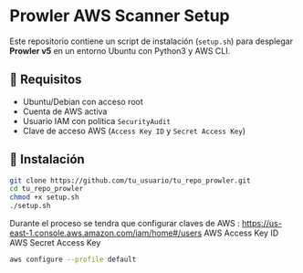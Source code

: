 # Prowler AWS Scanner Setup

Este repositorio contiene un script de instalación (`setup.sh`) para desplegar **Prowler v5** en un entorno Ubuntu con Python3 y AWS CLI.

## 🔧 Requisitos

- Ubuntu/Debian con acceso root
- Cuenta de AWS activa
- Usuario IAM con política `SecurityAudit`
- Clave de acceso AWS (`Access Key ID` y `Secret Access Key`)

## 🚀 Instalación

```bash
git clone https://github.com/tu_usuario/tu_repo_prowler.git
cd tu_repo_prowler
chmod +x setup.sh
./setup.sh
```

Durante el proceso se tendra que configurar claves de AWS : https://us-east-1.console.aws.amazon.com/iam/home#/users
AWS Access Key ID     
AWS Secret Access Key 

```bash
aws configure --profile default
```
